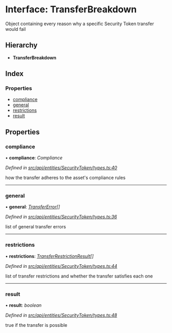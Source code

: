 # Interface: TransferBreakdown

Object containing every reason why a specific Security Token transfer would fail

## Hierarchy

* **TransferBreakdown**

## Index

### Properties

* [compliance](transferbreakdown.md#compliance)
* [general](transferbreakdown.md#general)
* [restrictions](transferbreakdown.md#restrictions)
* [result](transferbreakdown.md#result)

## Properties

###  compliance

• **compliance**: *Compliance*

*Defined in [src/api/entities/SecurityToken/types.ts:40](https://github.com/PolymathNetwork/polymesh-sdk/blob/7362b318/src/api/entities/SecurityToken/types.ts#L40)*

how the transfer adheres to the asset's compliance rules

___

###  general

• **general**: *[TransferError](../enums/transfererror.md)[]*

*Defined in [src/api/entities/SecurityToken/types.ts:36](https://github.com/PolymathNetwork/polymesh-sdk/blob/7362b318/src/api/entities/SecurityToken/types.ts#L36)*

list of general transfer errors

___

###  restrictions

• **restrictions**: *[TransferRestrictionResult](transferrestrictionresult.md)[]*

*Defined in [src/api/entities/SecurityToken/types.ts:44](https://github.com/PolymathNetwork/polymesh-sdk/blob/7362b318/src/api/entities/SecurityToken/types.ts#L44)*

list of transfer restrictions and whether the transfer satisfies each one

___

###  result

• **result**: *boolean*

*Defined in [src/api/entities/SecurityToken/types.ts:48](https://github.com/PolymathNetwork/polymesh-sdk/blob/7362b318/src/api/entities/SecurityToken/types.ts#L48)*

true if the transfer is possible
